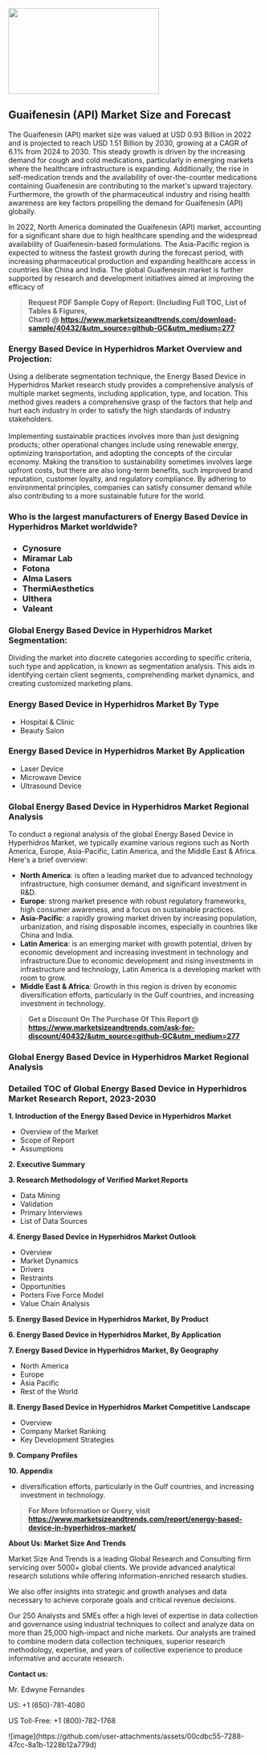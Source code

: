 <p><img class="alignnone size-medium wp-image-20088" src="https://ffe5etoiles.com/wp-content/uploads/2024/12/MST1-300x171.png" alt="" width="300" height="171" /></p><h2>Guaifenesin (API) Market Size and Forecast</h2><p>The Guaifenesin (API) market size was valued at USD 0.93 Billion in 2022 and is projected to reach USD 1.51 Billion by 2030, growing at a CAGR of 6.1% from 2024 to 2030. This steady growth is driven by the increasing demand for cough and cold medications, particularly in emerging markets where the healthcare infrastructure is expanding. Additionally, the rise in self-medication trends and the availability of over-the-counter medications containing Guaifenesin are contributing to the market's upward trajectory. Furthermore, the growth of the pharmaceutical industry and rising health awareness are key factors propelling the demand for Guaifenesin (API) globally.</p><p>In 2022, North America dominated the Guaifenesin (API) market, accounting for a significant share due to high healthcare spending and the widespread availability of Guaifenesin-based formulations. The Asia-Pacific region is expected to witness the fastest growth during the forecast period, with increasing pharmaceutical production and expanding healthcare access in countries like China and India. The global Guaifenesin market is further supported by research and development initiatives aimed at improving the efficacy of</p><blockquote id="" class=""><strong>Request PDF Sample Copy of Report: (Including Full TOC, List of Tables &amp; Figures, Chart)&nbsp;@&nbsp;<strong><a href="https://www.marketsizeandtrends.com/download-sample/40432/&utm_source=github-GC&utm_medium=277" target="_blank">https://www.marketsizeandtrends.com/download-sample/40432/&utm_source=github-GC&utm_medium=277</a></strong></strong></blockquote><h3 id="" class="">Energy Based Device in Hyperhidros Market&nbsp;Overview and Projection:</h3><p id="" class="">Using a deliberate segmentation technique, the Energy Based Device in Hyperhidros Market research study provides a comprehensive analysis of multiple market segments, including application, type, and location. This method gives readers a comprehensive grasp of the factors that help and hurt each industry in order to satisfy the high standards of industry stakeholders. <br /> <br />Implementing sustainable practices involves more than just designing products; other operational changes include using renewable energy, optimizing transportation, and adopting the concepts of the circular economy. Making the transition to sustainability sometimes involves large upfront costs, but there are also long-term benefits, such improved brand reputation, customer loyalty, and regulatory compliance. By adhering to environmental principles, companies can satisfy consumer demand while also contributing to a more sustainable future for the world.</p><h3 id="" class="">Who is the largest manufacturers of&nbsp;Energy Based Device in Hyperhidros Market worldwide?</h3><h3 class=""><p><ul><li>Cynosure </li><li> Miramar Lab </li><li> Fotona </li><li> Alma Lasers </li><li> ThermiAesthetics </li><li> Ulthera </li><li> Valeant</li></ul></p></h3><h3 id="" class="">Global&nbsp;Energy Based Device in Hyperhidros Market Segmentation:</h3><p id="" class="">Dividing the market into discrete categories according to specific criteria, such type and application, is known as segmentation analysis. This aids in identifying certain client segments, comprehending market dynamics, and creating customized marketing plans.</p><h3 id="" class="">Energy Based Device in Hyperhidros Market&nbsp;By Type</h3><p><p><ul><li>Hospital & Clinic</li><li> Beauty Salon</p></li></ul></p></p><h3 id="" class="">Energy Based Device in Hyperhidros Market&nbsp;By Application</h3><p class=""><p><ul><li>Laser Device</li><li> Microwave Device</li><li> Ultrasound Device</li></ul></p></p><h3 id="" class="">Global Energy Based Device in Hyperhidros Market Regional Analysis</h3><p id="" class="">To conduct a regional analysis of the global Energy Based Device in Hyperhidros Market, we typically examine various regions such as North America, Europe, Asia-Pacific, Latin America, and the Middle East &amp; Africa. Here's a brief overview:</p><ul><li><strong>North America</strong>: is often a leading market due to advanced technology infrastructure, high consumer demand, and significant investment in R&amp;D.</li><li><strong>Europe</strong>: strong market presence with robust regulatory frameworks, high consumer awareness, and a focus on sustainable practices.</li><li><strong>Asia-Pacific</strong>: a rapidly growing market driven by increasing population, urbanization, and rising disposable incomes, especially in countries like China and India.</li><li><strong>Latin America</strong>: is an emerging market with growth potential, driven by economic development and increasing investment in technology and infrastructure.Due to economic development and rising investments in infrastructure and technology, Latin America is a developing market with room to grow.</li><li><strong>Middle East &amp; Africa</strong>: Growth in this region is driven by economic diversification efforts, particularly in the Gulf countries, and increasing investment in technology.</li></ul><blockquote id="" class=""><strong>Get a Discount On The Purchase Of This Report @ <strong><a href="https://www.marketsizeandtrends.com/ask-for-discount/40432/&utm_source=github-GC&utm_medium=277" target="_blank">https://www.marketsizeandtrends.com/ask-for-discount/40432/&utm_source=github-GC&utm_medium=277</a></strong></strong></blockquote><h3 id="" class="">Global Energy Based Device in Hyperhidros Market Regional Analysis</h3><h3 id="" class="">Detailed TOC of Global Energy Based Device in Hyperhidros Market Research Report, 2023-2030</h3><p id="" class=""><strong>1. Introduction of the Energy Based Device in Hyperhidros Market</strong></p><ul><li>Overview of the Market</li><li>Scope of Report</li><li>Assumptions</li></ul><p id="" class=""><strong>2. Executive Summary</strong></p><p id="" class=""><strong>3. Research Methodology of Verified Market Reports</strong></p><ul><li>Data Mining</li><li>Validation</li><li>Primary Interviews</li><li>List of Data Sources</li></ul><p id="" class=""><strong>4. Energy Based Device in Hyperhidros Market Outlook</strong></p><ul><li>Overview</li><li>Market Dynamics</li><li>Drivers</li><li>Restraints</li><li>Opportunities</li><li>Porters Five Force Model</li><li>Value Chain Analysis</li></ul><p id="" class=""><strong>5. Energy Based Device in Hyperhidros Market, By Product</strong></p><p id="" class=""><strong>6. Energy Based Device in Hyperhidros Market, By Application</strong></p><p id="" class=""><strong>7. Energy Based Device in Hyperhidros Market, By Geography</strong></p><ul><li>North America</li><li>Europe</li><li>Asia Pacific</li><li>Rest of the World</li></ul><p id="" class=""><strong>8. Energy Based Device in Hyperhidros Market Competitive Landscape</strong></p><ul><li>Overview</li><li>Company Market Ranking</li><li>Key Development Strategies</li></ul><p id="" class=""><strong>9. Company Profiles</strong></p><p id="" class=""><strong>10. Appendix</strong></p><ul><li>diversification efforts, particularly in the Gulf countries, and increasing investment in technology.</li></ul><blockquote id="" class=""><strong>For More Information or Query, visit <strong><strong><a href="https://www.marketsizeandtrends.com/report/energy-based-device-in-hyperhidros-market/" target="_blank">https://www.marketsizeandtrends.com/report/energy-based-device-in-hyperhidros-market/</a></strong></strong></strong></blockquote><p id="" class=""><strong>About Us: Market Size And Trends</strong></p><p id="" class="">Market Size And Trends is a leading Global Research and Consulting firm servicing over 5000+ global clients. We provide advanced analytical research solutions while offering information-enriched research studies.</p><p id="" class="">We also offer insights into strategic and growth analyses and data necessary to achieve corporate goals and critical revenue decisions.</p><p id="" class="">Our 250 Analysts and SMEs offer a high level of expertise in data collection and governance using industrial techniques to collect and analyze data on more than 25,000 high-impact and niche markets. Our analysts are trained to combine modern data collection techniques, superior research methodology, expertise, and years of collective experience to produce informative and accurate research.</p><p id="" class=""><strong>Contact us:</strong></p><p id="" class="">Mr. Edwyne Fernandes</p><p id="" class="">US: +1 (650)-781-4080</p><p id="" class="">US Toll-Free: +1 (800)-782-1768</p>
![image](https://github.com/user-attachments/assets/00cdbc55-7288-47cc-8a1b-1228b12a779d)
